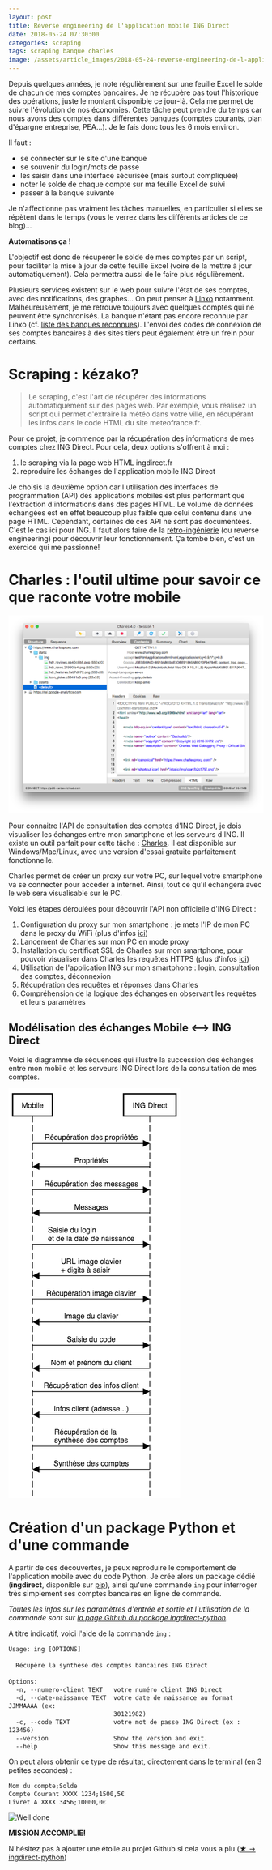 ```yaml
---
layout: post
title: Reverse engineering de l'application mobile ING Direct
date: 2018-05-24 07:30:00
categories: scraping
tags: scraping banque charles
image: /assets/article_images/2018-05-24-reverse-engineering-de-l-application-mobile-ing-direct/banque.jpg
---
```


Depuis quelques années, je note régulièrement sur une feuille Excel le solde de chacun de mes comptes bancaires. Je ne récupère pas tout l'historique des opérations, juste le montant disponible ce jour-là. Cela me permet de suivre l'évolution de nos économies.
Cette tâche peut prendre du temps car nous avons des comptes dans différentes banques (comptes courants, plan d'épargne entreprise, PEA...). Je le fais donc tous les 6 mois environ.

Il faut :
- se connecter sur le site d'une banque
- se souvenir du login/mots de passe
- les saisir dans une interface sécurisée (mais surtout compliquée)
- noter le solde de chaque compte sur ma feuille Excel de suivi
- passer à la banque suivante

Je n'affectionne pas vraiment les tâches manuelles, en particulier si elles se répètent dans le temps (vous le verrez dans les différents articles de ce blog)...

**Automatisons ça !**

L'objectif est donc de récupérer le solde de mes comptes par un script, pour faciliter la mise à jour de cette feuille Excel (voire de la mettre à jour automatiquement).
Cela permettra aussi de le faire plus régulièrement.

Plusieurs services existent sur le web pour suivre l'état de ses comptes, avec des notifications, des graphes... On peut penser à [Linxo](https://www.linxo.com/) notamment. Malheureusement, je me retrouve toujours avec quelques comptes qui ne peuvent être synchronisés. La banque n'étant pas encore reconnue par Linxo (cf. [liste des banques reconnues](https://www.linxo.com/decouvrir/liste-banques/)). L'envoi des codes de connexion de ses comptes bancaires à des sites tiers peut également être un frein pour certains.

# Scraping : kézako?

> Le scraping, c'est l'art de récupérer des informations automatiquement sur des pages web. Par exemple, vous réalisez un script qui permet d'extraire la météo dans votre ville, en récupérant les infos dans le code HTML du site meteofrance.fr.

Pour ce projet, je commence par la récupération des informations de mes comptes chez ING Direct. Pour cela, deux options s'offrent à moi :

1. le scraping via la page web HTML ingdirect.fr
2. reproduire les échanges de l'application mobile ING Direct

Je choisis la deuxième option car l'utilisation des interfaces de programmation (API) des applications mobiles est plus performant que l'extraction d'informations dans des pages HTML. Le volume de données échangées est en effet beaucoup plus faible que celui contenu dans une page HTML.
Cependant, certaines de ces API ne sont pas documentées. C'est le cas ici pour ING. Il faut alors faire de la [rétro-ingénierie](https://fr.wikipedia.org/wiki/R%C3%A9tro-ing%C3%A9nierie) (ou reverse engineering) pour découvrir leur fonctionnement. Ça tombe bien, c'est un exercice qui me passionne!

# Charles : l'outil ultime pour savoir ce que raconte votre mobile

![Charles Proxy](/assets/article_images/2018-05-24-reverse-engineering-de-l-application-mobile-ing-direct/charles-macosx.png)

Pour connaitre l'API de consultation des comptes d'ING Direct, je dois visualiser les échanges entre mon smartphone et les serveurs d'ING. Il existe un outil parfait pour cette tâche : [Charles](https://www.charlesproxy.com/). Il est disponible sur Windows/Mac/Linux, avec une version d'essai gratuite parfaitement fonctionnelle.

Charles permet de créer un proxy sur votre PC, sur lequel votre smartphone va se connecter pour accéder à internet. Ainsi, tout ce qu'il échangera avec le web sera visualisable sur le PC.

Voici les étapes déroulées pour découvrir l'API non officielle d'ING Direct :

1. Configuration du proxy sur mon smartphone : je mets l'IP de mon PC dans le proxy du WiFi (plus d'infos [ici](https://www.charlesproxy.com/documentation/configuration/browser-and-system-configuration/))
2. Lancement de Charles sur mon PC en mode proxy
3. Installation du certificat SSL de Charles sur mon smartphone, pour pouvoir visualiser dans Charles les requêtes HTTPS (plus d'infos [ici](https://www.charlesproxy.com/documentation/using-charles/ssl-certificates/))
4. Utilisation de l'application ING sur mon smartphone : login, consultation des comptes, déconnexion
5. Récupération des requêtes et réponses dans Charles
6. Compréhension de la logique des échanges en observant les requêtes et leurs paramètres

## Modélisation des échanges Mobile ⟷ ING Direct

Voici le diagramme de séquences qui illustre la succession des échanges entre mon mobile et les serveurs ING Direct lors de la consultation de mes comptes.

![Diagramme de séquences mobile/ING](/assets/article_images/2018-05-24-reverse-engineering-de-l-application-mobile-ing-direct/diagramme_sequences_ING.png)

# Création d'un package Python et d'une commande

A partir de ces découvertes, je peux reproduire le comportement de l'application mobile avec du code Python. Je crée alors un package dédié (**ingdirect**, disponible sur [pip](https://pypi.org/project/ingdirect/)), ainsi qu'une commande `ing` pour interroger très simplement ses comptes bancaires en ligne de commande.

*Toutes les infos sur les paramètres d'entrée et sortie et l'utilisation de la commande sont sur [la page Github du package ingdirect-python](https://github.com/tducret/ingdirect-python).*

A titre indicatif, voici l'aide de la commande `ing` :

```
Usage: ing [OPTIONS]

  Récupère la synthèse des comptes bancaires ING Direct

Options:
  -n, --numero-client TEXT   votre numéro client ING Direct
  -d, --date-naissance TEXT  votre date de naissance au format JJMMAAAA (ex:
                             30121982)
  -c, --code TEXT            votre mot de passe ING Direct (ex : 123456)
  --version                  Show the version and exit.
  --help                     Show this message and exit.
  ```

On peut alors obtenir ce type de résultat, directement dans le terminal (en 3 petites secondes) :

```
Nom du compte;Solde
Compte Courant XXXX 1234;1500,5€
Livret A XXXX 3456;10000,0€
```


![Well done](https://media.giphy.com/media/Mp4hQy51LjY6A/giphy.gif)

**MISSION ACCOMPLIE!**

N'hésitez pas à ajouter une étoile au projet Github si cela vous a plu ([★ → ingdirect-python](https://github.com/tducret/ingdirect-python))
